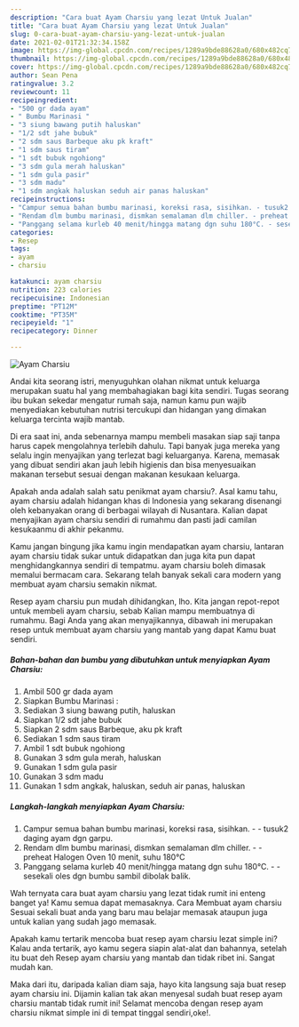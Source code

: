 ```yaml
---
description: "Cara buat Ayam Charsiu yang lezat Untuk Jualan"
title: "Cara buat Ayam Charsiu yang lezat Untuk Jualan"
slug: 0-cara-buat-ayam-charsiu-yang-lezat-untuk-jualan
date: 2021-02-01T21:32:34.158Z
image: https://img-global.cpcdn.com/recipes/1289a9bde88628a0/680x482cq70/ayam-charsiu-foto-resep-utama.jpg
thumbnail: https://img-global.cpcdn.com/recipes/1289a9bde88628a0/680x482cq70/ayam-charsiu-foto-resep-utama.jpg
cover: https://img-global.cpcdn.com/recipes/1289a9bde88628a0/680x482cq70/ayam-charsiu-foto-resep-utama.jpg
author: Sean Pena
ratingvalue: 3.2
reviewcount: 11
recipeingredient:
- "500 gr dada ayam"
- " Bumbu Marinasi "
- "3 siung bawang putih haluskan"
- "1/2 sdt jahe bubuk"
- "2 sdm saus Barbeque aku pk kraft"
- "1 sdm saus tiram"
- "1 sdt bubuk ngohiong"
- "3 sdm gula merah haluskan"
- "1 sdm gula pasir"
- "3 sdm madu"
- "1 sdm angkak haluskan seduh air panas haluskan"
recipeinstructions:
- "Campur semua bahan bumbu marinasi, koreksi rasa, sisihkan. - tusuk2 daging ayam dgn garpu."
- "Rendam dlm bumbu marinasi, dismkan semalaman dlm chiller. - preheat Halogen Oven 10 menit, suhu 180°C"
- "Panggang selama kurleb 40 menit/hingga matang dgn suhu 180°C. - sesekali oles dgn bumbu sambil dibolak balik."
categories:
- Resep
tags:
- ayam
- charsiu

katakunci: ayam charsiu 
nutrition: 223 calories
recipecuisine: Indonesian
preptime: "PT12M"
cooktime: "PT35M"
recipeyield: "1"
recipecategory: Dinner

---
```



![Ayam Charsiu](https://img-global.cpcdn.com/recipes/1289a9bde88628a0/680x482cq70/ayam-charsiu-foto-resep-utama.jpg)

Andai kita seorang istri, menyuguhkan olahan nikmat untuk keluarga merupakan suatu hal yang membahagiakan bagi kita sendiri. Tugas seorang ibu bukan sekedar mengatur rumah saja, namun kamu pun wajib menyediakan kebutuhan nutrisi tercukupi dan hidangan yang dimakan keluarga tercinta wajib mantab.

Di era  saat ini, anda sebenarnya mampu membeli masakan siap saji tanpa harus capek mengolahnya terlebih dahulu. Tapi banyak juga mereka yang selalu ingin menyajikan yang terlezat bagi keluarganya. Karena, memasak yang dibuat sendiri akan jauh lebih higienis dan bisa menyesuaikan makanan tersebut sesuai dengan makanan kesukaan keluarga. 



Apakah anda adalah salah satu penikmat ayam charsiu?. Asal kamu tahu, ayam charsiu adalah hidangan khas di Indonesia yang sekarang disenangi oleh kebanyakan orang di berbagai wilayah di Nusantara. Kalian dapat menyajikan ayam charsiu sendiri di rumahmu dan pasti jadi camilan kesukaanmu di akhir pekanmu.

Kamu jangan bingung jika kamu ingin mendapatkan ayam charsiu, lantaran ayam charsiu tidak sukar untuk didapatkan dan juga kita pun dapat menghidangkannya sendiri di tempatmu. ayam charsiu boleh dimasak memalui bermacam cara. Sekarang telah banyak sekali cara modern yang membuat ayam charsiu semakin nikmat.

Resep ayam charsiu pun mudah dihidangkan, lho. Kita jangan repot-repot untuk membeli ayam charsiu, sebab Kalian mampu membuatnya di rumahmu. Bagi Anda yang akan menyajikannya, dibawah ini merupakan resep untuk membuat ayam charsiu yang mantab yang dapat Kamu buat sendiri.

<!--inarticleads1-->

##### Bahan-bahan dan bumbu yang dibutuhkan untuk menyiapkan Ayam Charsiu:

1. Ambil 500 gr dada ayam
1. Siapkan  Bumbu Marinasi :
1. Sediakan 3 siung bawang putih, haluskan
1. Siapkan 1/2 sdt jahe bubuk
1. Siapkan 2 sdm saus Barbeque, aku pk kraft
1. Sediakan 1 sdm saus tiram
1. Ambil 1 sdt bubuk ngohiong
1. Gunakan 3 sdm gula merah, haluskan
1. Gunakan 1 sdm gula pasir
1. Gunakan 3 sdm madu
1. Gunakan 1 sdm angkak, haluskan, seduh air panas, haluskan




<!--inarticleads2-->

##### Langkah-langkah menyiapkan Ayam Charsiu:

1. Campur semua bahan bumbu marinasi, koreksi rasa, sisihkan. - - tusuk2 daging ayam dgn garpu.
1. Rendam dlm bumbu marinasi, dismkan semalaman dlm chiller. - - preheat Halogen Oven 10 menit, suhu 180°C
1. Panggang selama kurleb 40 menit/hingga matang dgn suhu 180°C. - - sesekali oles dgn bumbu sambil dibolak balik.




Wah ternyata cara buat ayam charsiu yang lezat tidak rumit ini enteng banget ya! Kamu semua dapat memasaknya. Cara Membuat ayam charsiu Sesuai sekali buat anda yang baru mau belajar memasak ataupun juga untuk kalian yang sudah jago memasak.

Apakah kamu tertarik mencoba buat resep ayam charsiu lezat simple ini? Kalau anda tertarik, ayo kamu segera siapin alat-alat dan bahannya, setelah itu buat deh Resep ayam charsiu yang mantab dan tidak ribet ini. Sangat mudah kan. 

Maka dari itu, daripada kalian diam saja, hayo kita langsung saja buat resep ayam charsiu ini. Dijamin kalian tak akan menyesal sudah buat resep ayam charsiu mantab tidak rumit ini! Selamat mencoba dengan resep ayam charsiu nikmat simple ini di tempat tinggal sendiri,oke!.

